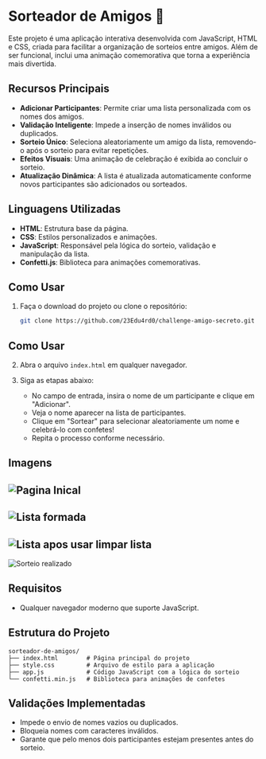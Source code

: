 # Sorteador de Amigos 🎉

Este projeto é uma aplicação interativa desenvolvida com JavaScript, HTML e CSS, criada para facilitar a organização de sorteios entre amigos. Além de ser funcional, inclui uma animação comemorativa que torna a experiência mais divertida.

## Recursos Principais

- **Adicionar Participantes**: Permite criar uma lista personalizada com os nomes dos amigos.
- **Validação Inteligente**: Impede a inserção de nomes inválidos ou duplicados.
- **Sorteio Único**: Seleciona aleatoriamente um amigo da lista, removendo-o após o sorteio para evitar repetições.
- **Efeitos Visuais**: Uma animação de celebração é exibida ao concluir o sorteio.
- **Atualização Dinâmica**: A lista é atualizada automaticamente conforme novos participantes são adicionados ou sorteados.

## Linguagens Utilizadas

- **HTML**: Estrutura base da página.
- **CSS**: Estilos personalizados e animações.
- **JavaScript**: Responsável pela lógica do sorteio, validação e manipulação da lista.
- **Confetti.js**: Biblioteca para animações comemorativas.

## Como Usar

1. Faça o download do projeto ou clone o repositório:
   ```bash
   git clone https://github.com/23Edu4rd0/challenge-amigo-secreto.git
## Como Usar

2. Abra o arquivo `index.html` em qualquer navegador.

3. Siga as etapas abaixo:
   - No campo de entrada, insira o nome de um participante e clique em "Adicionar".
   - Veja o nome aparecer na lista de participantes.
   - Clique em "Sortear" para selecionar aleatoriamente um nome e celebrá-lo com confetes!
   - Repita o processo conforme necessário.

## Imagens

![Pagina Inical](assets/pagina-inicial.png)
-
![Lista formada](assets/lista.png)
-
![Lista apos usar limpar lista](assets/lista-limpa.png)
-
![Sorteio realizado](assets/sorteio.png)


## Requisitos

- Qualquer navegador moderno que suporte JavaScript.

## Estrutura do Projeto

```plaintext
sorteador-de-amigos/
├── index.html        # Página principal do projeto
├── style.css         # Arquivo de estilo para a aplicação
├── app.js            # Código JavaScript com a lógica do sorteio
└── confetti.min.js   # Biblioteca para animações de confetes
```
## Validações Implementadas

- Impede o envio de nomes vazios ou duplicados.
- Bloqueia nomes com caracteres inválidos.
- Garante que pelo menos dois participantes estejam presentes antes do sorteio.



